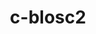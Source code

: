 ---
title: "c-blosc2"
layout: cache
categories: [package, develop]
meta: {"compilers": ["cce@18.0.0", "gcc@10.3.0", "gcc@11.1.0", "gcc@11.4.0", "gcc@12.4.0", "gcc@9.4.0"], "num_specs": 42, "num_specs_by_stack": {"aws-pcluster-neoverse_v1": 6, "data-vis-sdk": 9, "e4s": 10, "e4s-cray-rhel": 5, "e4s-cray-sles": 2, "e4s-neoverse-v2": 5, "e4s-neoverse_v1": 4, "e4s-power": 1, "e4s-rocm-external": 5, "root": 42}, "oss": ["amzn2", "rhel8", "sle_hpc15", "ubuntu20.04", "ubuntu22.04"], "platforms": ["linux"], "stacks": ["aws-pcluster-neoverse_v1", "data-vis-sdk", "e4s", "e4s-cray-rhel", "e4s-cray-sles", "e4s-neoverse-v2", "e4s-neoverse_v1", "e4s-power", "e4s-rocm-external", "root"], "targets": ["neoverse_v1", "neoverse_v2", "ppc64le", "x86_64_v3", "x86_64_v4"], "versions": ["2.15.1"]}
spec_details: [{"compiler": "gcc@11.4.0", "hash": "27ihwaok6yyewylh2r52sqesnxxafe6v", "os": "ubuntu22.04", "platform": "linux", "size": "-", "stacks": ["e4s-neoverse-v2", "root"], "target": "neoverse_v2", "variants": ["+avx2", "build_system=cmake", "build_type=Release", "generator=make", "~ipo", "+lizard", "+lz4", "+snappy", "+zlib", "+zstd"], "versions": ["2.15.1"]}, {"compiler": "gcc@11.4.0", "hash": "2rbhu4f3lxvlcow6d7am4a33ne2i5ilj", "os": "ubuntu22.04", "platform": "linux", "size": "-", "stacks": ["e4s", "e4s-rocm-external", "root"], "target": "x86_64_v3", "variants": ["+avx2", "build_system=cmake", "build_type=Release", "generator=make", "~ipo", "+lizard", "+lz4", "+snappy", "+zlib", "+zstd"], "versions": ["2.15.1"]}, {"compiler": "gcc@11.4.0", "hash": "45ckhjruft3752wxogrlkx7kt5k73zwh", "os": "ubuntu22.04", "platform": "linux", "size": "-", "stacks": ["e4s", "root"], "target": "x86_64_v3", "variants": ["+avx2", "build_system=cmake", "build_type=Release", "generator=make", "~ipo", "+lizard", "+lz4", "+snappy", "+zlib", "+zstd"], "versions": ["2.15.1"]}, {"compiler": "gcc@11.4.0", "hash": "4wj7euoi2nsbiti6kzfghlb7hsz7x7fr", "os": "ubuntu22.04", "platform": "linux", "size": "-", "stacks": ["e4s", "root"], "target": "x86_64_v3", "variants": ["+avx2", "build_system=cmake", "build_type=Release", "generator=make", "~ipo", "+lizard", "+lz4", "+snappy", "+zlib", "+zstd"], "versions": ["2.15.1"]}, {"compiler": "gcc@9.4.0", "hash": "566sspqzgqvmin26ahz3svpbylodwmtn", "os": "ubuntu20.04", "platform": "linux", "size": "-", "stacks": ["e4s-power", "root"], "target": "ppc64le", "variants": ["+avx2", "build_system=cmake", "build_type=Release", "generator=make", "~ipo", "+lizard", "+lz4", "+snappy", "+zlib", "+zstd"], "versions": ["2.15.1"]}, {"compiler": "gcc@11.4.0", "hash": "62tmqmsgbsbs76afpdixwn4njepppk6v", "os": "ubuntu22.04", "platform": "linux", "size": "-", "stacks": ["e4s", "e4s-rocm-external", "root"], "target": "x86_64_v3", "variants": ["+avx2", "build_system=cmake", "build_type=Release", "generator=make", "~ipo", "+lizard", "+lz4", "+snappy", "+zlib", "+zstd"], "versions": ["2.15.1"]}, {"compiler": "gcc@11.4.0", "hash": "6qz2rqyq3cs7wx4xp7sw7526oypw7ash", "os": "ubuntu22.04", "platform": "linux", "size": "-", "stacks": ["e4s-neoverse_v1", "root"], "target": "neoverse_v1", "variants": ["+avx2", "build_system=cmake", "build_type=Release", "generator=make", "~ipo", "+lizard", "+lz4", "+snappy", "+zlib", "+zstd"], "versions": ["2.15.1"]}, {"compiler": "gcc@11.4.0", "hash": "6uqnn64ytnfzzybqsq5buujtzlumtwp5", "os": "ubuntu22.04", "platform": "linux", "size": "-", "stacks": ["e4s", "root"], "target": "x86_64_v3", "variants": ["+avx2", "build_system=cmake", "build_type=Release", "generator=make", "~ipo", "+lizard", "+lz4", "+snappy", "+zlib", "+zstd"], "versions": ["2.15.1"]}, {"compiler": "gcc@11.4.0", "hash": "6ztz4c2t42vwehqc4qytunkpxaycubm5", "os": "ubuntu22.04", "platform": "linux", "size": "-", "stacks": ["e4s", "e4s-rocm-external", "root"], "target": "x86_64_v3", "variants": ["+avx2", "build_system=cmake", "build_type=Release", "generator=make", "~ipo", "+lizard", "+lz4", "+snappy", "+zlib", "+zstd"], "versions": ["2.15.1"]}, {"compiler": "gcc@10.3.0", "hash": "72gi2ac5nftzq3mvv66svpyjdhyml5s2", "os": "sle_hpc15", "platform": "linux", "size": "-", "stacks": ["e4s-cray-sles", "root"], "target": "x86_64_v4", "variants": ["+avx2", "build_system=cmake", "build_type=Release", "generator=make", "~ipo", "+lizard", "+lz4", "+snappy", "+zlib", "+zstd"], "versions": ["2.15.1"]}, {"compiler": "cce@18.0.0", "hash": "ai6vbq5x573q56an6lyyexq2hva5aw5y", "os": "rhel8", "platform": "linux", "size": "-", "stacks": ["e4s-cray-rhel", "root"], "target": "x86_64_v3", "variants": ["+avx2", "build_system=cmake", "build_type=Release", "generator=make", "~ipo", "+lizard", "+lz4", "+snappy", "+zlib", "+zstd"], "versions": ["2.15.1"]}, {"compiler": "gcc@12.4.0", "hash": "bxgqayc4lquk7dodbniwehg4ewhmtouh", "os": "amzn2", "platform": "linux", "size": "-", "stacks": ["aws-pcluster-neoverse_v1", "root"], "target": "neoverse_v1", "variants": ["+avx2", "build_system=cmake", "build_type=Release", "generator=make", "~ipo", "+lizard", "+lz4", "+snappy", "+zlib", "+zstd"], "versions": ["2.15.1"]}, {"compiler": "gcc@11.4.0", "hash": "ckvuthwgbckhucbwuie5d7hdrg2rl7fh", "os": "ubuntu22.04", "platform": "linux", "size": "-", "stacks": ["e4s-neoverse_v1", "root"], "target": "neoverse_v1", "variants": ["+avx2", "build_system=cmake", "build_type=Release", "generator=make", "~ipo", "+lizard", "+lz4", "+snappy", "+zlib", "+zstd"], "versions": ["2.15.1"]}, {"compiler": "gcc@11.4.0", "hash": "cp5w65mpto3gfm6wwj5tfeyzbihcw6yj", "os": "ubuntu22.04", "platform": "linux", "size": "-", "stacks": ["e4s", "root"], "target": "x86_64_v3", "variants": ["+avx2", "build_system=cmake", "build_type=Release", "generator=make", "~ipo", "+lizard", "+lz4", "+snappy", "+zlib", "+zstd"], "versions": ["2.15.1"]}, {"compiler": "gcc@11.1.0", "hash": "eq6ygefo62ttp2v5oecazupj7kckw7v3", "os": "ubuntu20.04", "platform": "linux", "size": "-", "stacks": ["data-vis-sdk", "root"], "target": "x86_64_v3", "variants": ["+avx2", "build_system=cmake", "build_type=Release", "generator=make", "~ipo", "+lizard", "+lz4", "+snappy", "+zlib", "+zstd"], "versions": ["2.15.1"]}, {"compiler": "gcc@11.1.0", "hash": "fhiruworwmikquoextnamjopyhzexe3y", "os": "ubuntu20.04", "platform": "linux", "size": "-", "stacks": ["data-vis-sdk", "root"], "target": "x86_64_v3", "variants": ["+avx2", "build_system=cmake", "build_type=Release", "generator=make", "~ipo", "+lizard", "+lz4", "+snappy", "+zlib", "+zstd"], "versions": ["2.15.1"]}, {"compiler": "gcc@11.4.0", "hash": "g363ooeygjb2djk4py232bil5vtkfexd", "os": "ubuntu22.04", "platform": "linux", "size": "-", "stacks": ["e4s-neoverse-v2", "root"], "target": "neoverse_v2", "variants": ["+avx2", "build_system=cmake", "build_type=Release", "generator=make", "~ipo", "+lizard", "+lz4", "+snappy", "+zlib", "+zstd"], "versions": ["2.15.1"]}, {"compiler": "gcc@11.1.0", "hash": "gngabqvlgrm6iibvrtimbv4lygtujbdt", "os": "ubuntu20.04", "platform": "linux", "size": "-", "stacks": ["data-vis-sdk", "root"], "target": "x86_64_v3", "variants": ["+avx2", "build_system=cmake", "build_type=Release", "generator=make", "~ipo", "+lizard", "+lz4", "+snappy", "+zlib", "+zstd"], "versions": ["2.15.1"]}, {"compiler": "gcc@12.4.0", "hash": "ha2lkpomqtqluire7ud4vktla7kvgmrh", "os": "amzn2", "platform": "linux", "size": "-", "stacks": ["aws-pcluster-neoverse_v1", "root"], "target": "neoverse_v1", "variants": ["+avx2", "build_system=cmake", "build_type=Release", "generator=make", "~ipo", "+lizard", "+lz4", "+snappy", "+zlib", "+zstd"], "versions": ["2.15.1"]}, {"compiler": "gcc@11.1.0", "hash": "hkycb36e5ko7s3ort3sdvxjeagxohxla", "os": "ubuntu20.04", "platform": "linux", "size": "-", "stacks": ["data-vis-sdk", "root"], "target": "x86_64_v3", "variants": ["+avx2", "build_system=cmake", "build_type=Release", "generator=make", "~ipo", "+lizard", "+lz4", "+snappy", "+zlib", "+zstd"], "versions": ["2.15.1"]}, {"compiler": "cce@18.0.0", "hash": "i4got5aw2odtq2oefnuvaapoxzceowjm", "os": "rhel8", "platform": "linux", "size": "-", "stacks": ["e4s-cray-rhel", "root"], "target": "x86_64_v3", "variants": ["+avx2", "build_system=cmake", "build_type=Release", "generator=make", "~ipo", "+lizard", "+lz4", "+snappy", "+zlib", "+zstd"], "versions": ["2.15.1"]}, {"compiler": "gcc@11.4.0", "hash": "ipptmtyajj67aarjk3g6vknsgyxopcuv", "os": "ubuntu22.04", "platform": "linux", "size": "-", "stacks": ["e4s-neoverse_v1", "root"], "target": "neoverse_v1", "variants": ["+avx2", "build_system=cmake", "build_type=Release", "generator=make", "~ipo", "+lizard", "+lz4", "+snappy", "+zlib", "+zstd"], "versions": ["2.15.1"]}, {"compiler": "gcc@11.1.0", "hash": "ips5rmtndtgsjffc7ch2hl7w6y5mtnhk", "os": "ubuntu20.04", "platform": "linux", "size": "-", "stacks": ["data-vis-sdk", "root"], "target": "x86_64_v3", "variants": ["+avx2", "build_system=cmake", "build_type=Release", "generator=make", "~ipo", "+lizard", "+lz4", "+snappy", "+zlib", "+zstd"], "versions": ["2.15.1"]}, {"compiler": "gcc@11.1.0", "hash": "itjmnwrcbjyblz4wlni45odyoy53fi37", "os": "ubuntu20.04", "platform": "linux", "size": "-", "stacks": ["data-vis-sdk", "root"], "target": "x86_64_v3", "variants": ["+avx2", "build_system=cmake", "build_type=Release", "generator=make", "~ipo", "+lizard", "+lz4", "+snappy", "+zlib", "+zstd"], "versions": ["2.15.1"]}, {"compiler": "gcc@12.4.0", "hash": "j5xnhkkuoy3f6v3lbmrgp7rqvpagsezt", "os": "amzn2", "platform": "linux", "size": "-", "stacks": ["aws-pcluster-neoverse_v1", "root"], "target": "neoverse_v1", "variants": ["+avx2", "build_system=cmake", "build_type=Release", "generator=make", "~ipo", "+lizard", "+lz4", "+snappy", "+zlib", "+zstd"], "versions": ["2.15.1"]}, {"compiler": "gcc@11.4.0", "hash": "m3n7eha25afentigg25dsvzjt6dg4575", "os": "ubuntu22.04", "platform": "linux", "size": "-", "stacks": ["e4s-neoverse-v2", "root"], "target": "neoverse_v2", "variants": ["+avx2", "build_system=cmake", "build_type=Release", "generator=make", "~ipo", "+lizard", "+lz4", "+snappy", "+zlib", "+zstd"], "versions": ["2.15.1"]}, {"compiler": "cce@18.0.0", "hash": "mynlxmrbmuyrteh6krnkyqv7ers6pmmx", "os": "rhel8", "platform": "linux", "size": "-", "stacks": ["e4s-cray-rhel", "root"], "target": "x86_64_v3", "variants": ["+avx2", "build_system=cmake", "build_type=Release", "generator=make", "~ipo", "+lizard", "+lz4", "+snappy", "+zlib", "+zstd"], "versions": ["2.15.1"]}, {"compiler": "gcc@11.4.0", "hash": "ntgyr6p6endjvun5cmobm6nxu3fectgc", "os": "ubuntu22.04", "platform": "linux", "size": "-", "stacks": ["e4s-neoverse-v2", "root"], "target": "neoverse_v2", "variants": ["+avx2", "build_system=cmake", "build_type=Release", "generator=make", "~ipo", "+lizard", "+lz4", "+snappy", "+zlib", "+zstd"], "versions": ["2.15.1"]}, {"compiler": "gcc@11.4.0", "hash": "p5lbmkxjdub7yq6jtdtwp3w54ljnpnlb", "os": "ubuntu22.04", "platform": "linux", "size": "-", "stacks": ["e4s", "root"], "target": "x86_64_v3", "variants": ["+avx2", "build_system=cmake", "build_type=Release", "generator=make", "~ipo", "+lizard", "+lz4", "+snappy", "+zlib", "+zstd"], "versions": ["2.15.1"]}, {"compiler": "gcc@11.1.0", "hash": "pbee4bfpn6xrsw2nsqruysinv2pb5p5x", "os": "ubuntu20.04", "platform": "linux", "size": "-", "stacks": ["data-vis-sdk", "root"], "target": "x86_64_v3", "variants": ["+avx2", "build_system=cmake", "build_type=Release", "generator=make", "~ipo", "+lizard", "+lz4", "+snappy", "+zlib", "+zstd"], "versions": ["2.15.1"]}, {"compiler": "gcc@11.4.0", "hash": "stehivjxq5qsfsccsgjdehz6sl6j43ed", "os": "ubuntu22.04", "platform": "linux", "size": "-", "stacks": ["e4s-neoverse_v1", "root"], "target": "neoverse_v1", "variants": ["+avx2", "build_system=cmake", "build_type=Release", "generator=make", "~ipo", "+lizard", "+lz4", "+snappy", "+zlib", "+zstd"], "versions": ["2.15.1"]}, {"compiler": "gcc@11.1.0", "hash": "te6w6vbmj2vl5diodhu7hihxl3wrr7n2", "os": "ubuntu20.04", "platform": "linux", "size": "-", "stacks": ["data-vis-sdk", "root"], "target": "x86_64_v3", "variants": ["+avx2", "build_system=cmake", "build_type=Release", "generator=make", "~ipo", "+lizard", "+lz4", "+snappy", "+zlib", "+zstd"], "versions": ["2.15.1"]}, {"compiler": "cce@18.0.0", "hash": "u7tex3bni7ocuatmdrf366a42t2hpp5g", "os": "rhel8", "platform": "linux", "size": "-", "stacks": ["e4s-cray-rhel", "root"], "target": "x86_64_v3", "variants": ["+avx2", "build_system=cmake", "build_type=Release", "generator=make", "~ipo", "+lizard", "+lz4", "+snappy", "+zlib", "+zstd"], "versions": ["2.15.1"]}, {"compiler": "cce@18.0.0", "hash": "ucg7qnozlam5b2b7rvntuls7mc2b4tko", "os": "rhel8", "platform": "linux", "size": "-", "stacks": ["e4s-cray-rhel", "root"], "target": "x86_64_v3", "variants": ["+avx2", "build_system=cmake", "build_type=Release", "generator=make", "~ipo", "+lizard", "+lz4", "+snappy", "+zlib", "+zstd"], "versions": ["2.15.1"]}, {"compiler": "gcc@10.3.0", "hash": "vymdhkmepx6ny6c64e3q7eabtoldfrib", "os": "sle_hpc15", "platform": "linux", "size": "-", "stacks": ["e4s-cray-sles", "root"], "target": "x86_64_v4", "variants": ["+avx2", "build_system=cmake", "build_type=Release", "generator=make", "~ipo", "+lizard", "+lz4", "+snappy", "+zlib", "+zstd"], "versions": ["2.15.1"]}, {"compiler": "gcc@12.4.0", "hash": "wjzr2zcdjvg3icarw6nydocx5wfzrkx5", "os": "amzn2", "platform": "linux", "size": "-", "stacks": ["aws-pcluster-neoverse_v1", "root"], "target": "neoverse_v1", "variants": ["+avx2", "build_system=cmake", "build_type=Release", "generator=make", "~ipo", "+lizard", "+lz4", "+snappy", "+zlib", "+zstd"], "versions": ["2.15.1"]}, {"compiler": "gcc@11.4.0", "hash": "xwzjvavythkifrkn4gtwl7dabqbouhix", "os": "ubuntu22.04", "platform": "linux", "size": "-", "stacks": ["e4s", "e4s-rocm-external", "root"], "target": "x86_64_v3", "variants": ["+avx2", "build_system=cmake", "build_type=Release", "generator=make", "~ipo", "+lizard", "+lz4", "+snappy", "+zlib", "+zstd"], "versions": ["2.15.1"]}, {"compiler": "gcc@12.4.0", "hash": "y3gmsjyeueyldsas7jkkshx2vonvaj3d", "os": "amzn2", "platform": "linux", "size": "-", "stacks": ["aws-pcluster-neoverse_v1", "root"], "target": "neoverse_v1", "variants": ["+avx2", "build_system=cmake", "build_type=Release", "generator=make", "~ipo", "+lizard", "+lz4", "+snappy", "+zlib", "+zstd"], "versions": ["2.15.1"]}, {"compiler": "gcc@11.4.0", "hash": "yl7vwgbefb2glsutgbxoibfxmpzqznfi", "os": "ubuntu22.04", "platform": "linux", "size": "-", "stacks": ["e4s", "e4s-rocm-external", "root"], "target": "x86_64_v3", "variants": ["+avx2", "build_system=cmake", "build_type=Release", "generator=make", "~ipo", "+lizard", "+lz4", "+snappy", "+zlib", "+zstd"], "versions": ["2.15.1"]}, {"compiler": "gcc@11.1.0", "hash": "yy34znkdrh3o46b2pe3b2jmeoqdrur7c", "os": "ubuntu20.04", "platform": "linux", "size": "-", "stacks": ["data-vis-sdk", "root"], "target": "x86_64_v3", "variants": ["+avx2", "build_system=cmake", "build_type=Release", "generator=make", "~ipo", "+lizard", "+lz4", "+snappy", "+zlib", "+zstd"], "versions": ["2.15.1"]}, {"compiler": "gcc@11.4.0", "hash": "zgxrdowxa2tv3fzhgln4tiwanj4ys5kz", "os": "ubuntu22.04", "platform": "linux", "size": "-", "stacks": ["e4s-neoverse-v2", "root"], "target": "neoverse_v2", "variants": ["+avx2", "build_system=cmake", "build_type=Release", "generator=make", "~ipo", "+lizard", "+lz4", "+snappy", "+zlib", "+zstd"], "versions": ["2.15.1"]}, {"compiler": "gcc@12.4.0", "hash": "zly3snnfqlfl4lvsbly35w6wffmbgbrj", "os": "amzn2", "platform": "linux", "size": "-", "stacks": ["aws-pcluster-neoverse_v1", "root"], "target": "neoverse_v1", "variants": ["+avx2", "build_system=cmake", "build_type=Release", "generator=make", "~ipo", "+lizard", "+lz4", "+snappy", "+zlib", "+zstd"], "versions": ["2.15.1"]}]
---